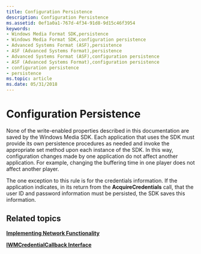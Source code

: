 ```yaml
---
title: Configuration Persistence
description: Configuration Persistence
ms.assetid: 0ef1a0a1-767d-4f34-91d8-9d15c46f3954
keywords:
- Windows Media Format SDK,persistence
- Windows Media Format SDK,configuration persistence
- Advanced Systems Format (ASF),persistence
- ASF (Advanced Systems Format),persistence
- Advanced Systems Format (ASF),configuration persistence
- ASF (Advanced Systems Format),configuration persistence
- configuration persistence
- persistence
ms.topic: article
ms.date: 05/31/2018
---
```


# Configuration Persistence

None of the write-enabled properties described in this documentation are saved by the Windows Media SDK. Each application that uses the SDK must provide its own persistence procedures as needed and invoke the appropriate set method upon each instance of the SDK. In this way, configuration changes made by one application do not affect another application. For example, changing the buffering time in one player does not affect another player.

The one exception to this rule is for the credentials information. If the application indicates, in its return from the **AcquireCredentials** call, that the user ID and password information must be persisted, the SDK saves this information.

## Related topics

<dl> <dt>

[**Implementing Network Functionality**](implementing-network-functionality.md)
</dt> <dt>

[**IWMCredentialCallback Interface**](/previous-versions/windows/desktop/api/wmsdkidl/nn-wmsdkidl-iwmcredentialcallback)
</dt> </dl>

 

 





